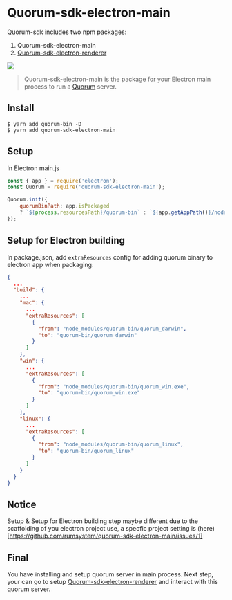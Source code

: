 # Quorum-sdk-electron-main

Quorum-sdk includes two npm packages:

1. Quorum-sdk-electron-main
2. [Quorum-sdk-electron-renderer](https://github.com/rumsystem/quorum-sdk-electron-renderer)

![](https://user-images.githubusercontent.com/8716838/155666826-cf8ac265-232f-4b35-893d-32dea6b2005c.png)

> Quorum-sdk-electron-main is the package for your Electron main process to run a [Quorum](https://github.com/rumsystem/quorum) server.

## Install

```
$ yarn add quorum-bin -D
$ yarn add quorum-sdk-electron-main
```

## Setup

In Electron main.js

```js
const { app } = require('electron');
const Quorum = require('quorum-sdk-electron-main');

Quorum.init({
	quorumBinPath: app.isPackaged
    ? `${process.resourcesPath}/quorum-bin` : `${app.getAppPath()}/node_modules/quorum-bin`,
});
```

## Setup for Electron building

In package.json, add `extraResources` config for adding quorum binary to electron app when packaging:

```json
{
  ...
  "build": {
    ...
    "mac": {
      ...
      "extraResources": [
        {
          "from": "node_modules/quorum-bin/quorum_darwin",
          "to": "quorum-bin/quorum_darwin"
        }
      ]
    },
    "win": {
      ...
      "extraResources": [
        {
          "from": "node_modules/quorum-bin/quorum_win.exe",
          "to": "quorum-bin/quorum_win.exe"
        }
      ]
    },
    "linux": {
      ...
      "extraResources": [
        {
          "from": "node_modules/quorum-bin/quorum_linux",
          "to": "quorum-bin/quorum_linux"
        }
      ]
    }
  }
}
```

## Notice

Setup & Setup for Electron building step maybe different due to the scaffolding of you electron project use, a specfic project setting is (here)[https://github.com/rumsystem/quorum-sdk-electron-main/issues/1]

## Final

You have installing and setup quorum server in main process. Next step, your can go to setup [Quorum-sdk-electron-renderer](https://bitbucket.org/pressone/quorum-sdk-electron-renderer) and interact with this quorum server.
